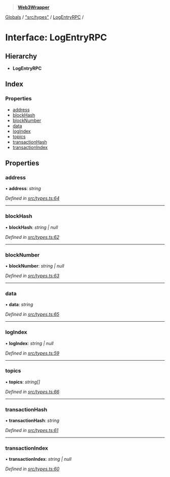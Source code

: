 > **[Web3Wrapper](../README.md)**

[Globals](../globals.md) / ["src/types"](../modules/_src_types_.md) / [LogEntryRPC](_src_types_.logentryrpc.md) /

# Interface: LogEntryRPC

## Hierarchy

* **LogEntryRPC**

## Index

### Properties

* [address](_src_types_.logentryrpc.md#address)
* [blockHash](_src_types_.logentryrpc.md#blockhash)
* [blockNumber](_src_types_.logentryrpc.md#blocknumber)
* [data](_src_types_.logentryrpc.md#data)
* [logIndex](_src_types_.logentryrpc.md#logindex)
* [topics](_src_types_.logentryrpc.md#topics)
* [transactionHash](_src_types_.logentryrpc.md#transactionhash)
* [transactionIndex](_src_types_.logentryrpc.md#transactionindex)

## Properties

###  address

• **address**: *string*

*Defined in [src/types.ts:64](https://github.com/0xProject/0x-monorepo/blob/a9ccc3fad/packages/web3-wrapper/src/types.ts#L64)*

___

###  blockHash

• **blockHash**: *string | null*

*Defined in [src/types.ts:62](https://github.com/0xProject/0x-monorepo/blob/a9ccc3fad/packages/web3-wrapper/src/types.ts#L62)*

___

###  blockNumber

• **blockNumber**: *string | null*

*Defined in [src/types.ts:63](https://github.com/0xProject/0x-monorepo/blob/a9ccc3fad/packages/web3-wrapper/src/types.ts#L63)*

___

###  data

• **data**: *string*

*Defined in [src/types.ts:65](https://github.com/0xProject/0x-monorepo/blob/a9ccc3fad/packages/web3-wrapper/src/types.ts#L65)*

___

###  logIndex

• **logIndex**: *string | null*

*Defined in [src/types.ts:59](https://github.com/0xProject/0x-monorepo/blob/a9ccc3fad/packages/web3-wrapper/src/types.ts#L59)*

___

###  topics

• **topics**: *string[]*

*Defined in [src/types.ts:66](https://github.com/0xProject/0x-monorepo/blob/a9ccc3fad/packages/web3-wrapper/src/types.ts#L66)*

___

###  transactionHash

• **transactionHash**: *string*

*Defined in [src/types.ts:61](https://github.com/0xProject/0x-monorepo/blob/a9ccc3fad/packages/web3-wrapper/src/types.ts#L61)*

___

###  transactionIndex

• **transactionIndex**: *string | null*

*Defined in [src/types.ts:60](https://github.com/0xProject/0x-monorepo/blob/a9ccc3fad/packages/web3-wrapper/src/types.ts#L60)*